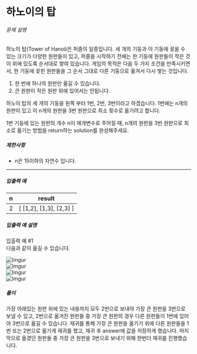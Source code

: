 # 하노이의 탑

###### 문제 설명

하노이 탑(Tower of Hanoi)은 퍼즐의 일종입니다. 세 개의 기둥과 이 기동에 꽂을 수 있는 크기가 다양한 원판들이 있고, 퍼즐을 시작하기 전에는 한 기둥에 원판들이 작은 것이 위에 있도록 순서대로 쌓여 있습니다. 게임의 목적은 다음 두 가지 조건을 만족시키면서, 한 기둥에 꽂힌 원판들을 그 순서 그대로 다른 기둥으로 옮겨서 다시 쌓는 것입니다.

1.  한 번에 하나의 원판만 옮길 수 있습니다.
2.  큰 원판이 작은 원판 위에 있어서는 안됩니다.

하노이 탑의 세 개의 기둥을 왼쪽 부터 1번, 2번, 3번이라고 하겠습니다. 1번에는 n개의 원판이 있고 이 n개의 원판을 3번 원판으로 최소 횟수로 옮기려고 합니다.

1번 기둥에 있는 원판의 개수 n이 매개변수로 주어질 때, n개의 원판을 3번 원판으로 최소로 옮기는 방법을 return하는 solution를 완성해주세요.

##### 제한사항

-   n은 15이하의 자연수 입니다.

----------

##### 입출력 예
|n|result|
|--|--|
|2|[ [1,2], [1,3], [2,3] ]|

##### 입출력 예 설명

입출력 예 #1  
다음과 같이 옮길 수 있습니다.

![Imgur](https://i.imgur.com/SWEqD08.png)  
![Imgur](https://i.imgur.com/mrmOzV2.png)  
![Imgur](https://i.imgur.com/Ent83gA.png)  
![Imgur](https://i.imgur.com/osJFfhF.png)

##### 풀이
가장 아래있는 원판 위에 있는 내용까지 모두 2번으로 보내야 가장 큰 원판을 3번으로 보낼 수 있고, 2번으로 옮겨진 원판들 중 가장 큰 원판의 경우 다른 원판들이 1번에 있어야 3번으로 옮길 수 있습니다. 재귀를 통해  가장 큰 원판을 옮기기 위에 다른 원판들을 1번 또는 2번으로 옮기게 재귀를 했고, 재귀 후 answer에 값을 저장하게 했습니다. 마지막으로 옮겼던 원판들 중 가장 큰 원판을 3번으로 보내기 위해 한번더 재귀를 진행했습니다.